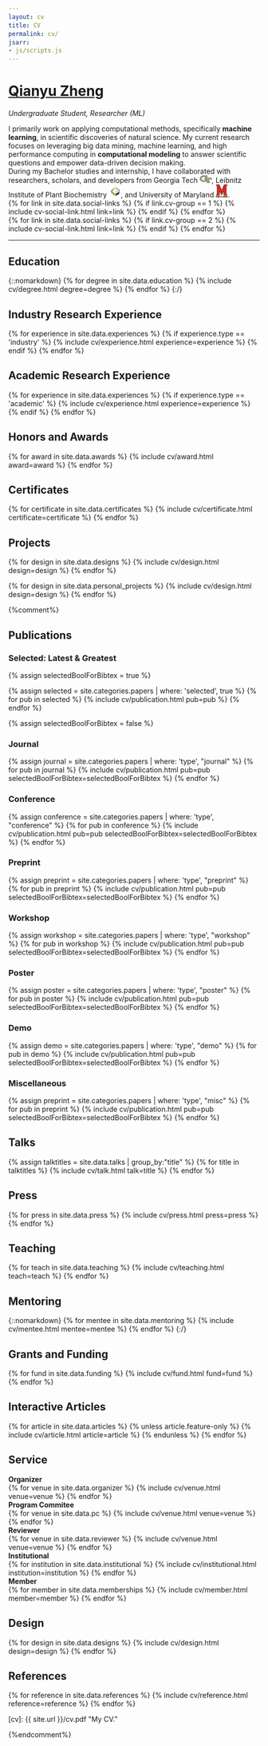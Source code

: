 ```yaml
---
layout: cv
title: CV
permalink: cv/
jsarr:
- js/scripts.js
---
```


<h1 id="cv-title"><a href="{{ site.url }}">Qianyu Zheng</a></h1>

<p id="cv-subtitle"><i>Undergraduate Student, Researcher (<span class="cv-ai">ML</span>)</i></p>

<!-- <div id="cv-toc">
<ul class="cv-description">
	<li>Education</li>
	<li>Industry Research</li>
	<li>Academic Research</li>
	<li>Honors and Awards</li>
	<li>Publications</li>
	<li>Talks</li>
	<li>Press</li>
	<li>Teaching</li>
	<li>Mentoring</li>
	<li>Grants and Funding</li>
	<li>Interactive Articles</li>
	<li>Service</li>
	<li>Design</li>
	<li>References</li>
</ul>
</div> -->

<div>
I primarily work on applying computational methods, specifically <b>machine learning</b>, in scientific discoveries of natural science. My current research focuses on leveraging big data mining, machine learning, and high performance computing in <b>computational modeling</b> to answer scientific questions and empower data-driven decision making.
</div>

<div class="cv-spacer"></div>

<div>
During my Bachelor studies and internship, I have collaborated with researchers, scholars, and developers from Georgia Tech <img class="intro-logo" style="width: 24px;" src="/images/Georgia_Tech_logo.svg">, Leibnitz Institute of Plant Biochemistry <img class="intro-logo" style="width: 24px;" src="/images/ipb_logo.svg">, and University of Maryland <img class="intro-logo" style="width: 24px;" src="/images/UMD_logo.svg">.
</div>

<div class="cv-spacer"></div>

<div class="cv-image-links-wrapper">
	<div class="cv-image-links">
		{% for link in site.data.social-links %}
			{% if link.cv-group == 1 %}
				{% include cv-social-link.html link=link %}
			{% endif %}
		{% endfor %}
	</div>
	<div class="cv-image-links">
		{% for link in site.data.social-links %}
			{% if link.cv-group == 2 %}
				{% include cv-social-link.html link=link %}
			{% endif %}
		{% endfor %}
	</div>
</div>

***

## Education

{::nomarkdown}
{% for degree in site.data.education %}
{% include cv/degree.html degree=degree %}
{% endfor %}
{:/}

## Industry Research Experience

{% for experience in site.data.experiences %}
{% if experience.type == 'industry' %}
{% include cv/experience.html experience=experience %}
{% endif %}
{% endfor %}

## Academic Research Experience

{% for experience in site.data.experiences %}
{% if experience.type == 'academic' %}
{% include cv/experience.html experience=experience %}
{% endif %}
{% endfor %}

## Honors and Awards

{% for award in site.data.awards %}
{% include cv/award.html award=award %}
{% endfor %}

## Certificates

{% for certificate in site.data.certificates %}
{% include cv/certificate.html certificate=certificate %}
{% endfor %}

## Projects

{% for design in site.data.designs %}
{% include cv/design.html design=design %}
{% endfor %}

{% for design in site.data.personal_projects %}
{% include cv/design.html design=design %}
{% endfor %}

{%comment%}
## Publications

### Selected: Latest & Greatest

{% assign selectedBoolForBibtex = true %}

{% assign selected = site.categories.papers | where: 'selected', true %}
{% for pub in selected %}
{% include cv/publication.html pub=pub %}
{% endfor %}

<!-- ### All Publications -->

{% assign selectedBoolForBibtex = false %}

### Journal

{% assign journal = site.categories.papers | where: 'type', "journal" %}
{% for pub in journal %}
{% include cv/publication.html pub=pub selectedBoolForBibtex=selectedBoolForBibtex %}
{% endfor %}

### Conference

{% assign conference = site.categories.papers | where: 'type', "conference" %}
{% for pub in conference %}
{% include cv/publication.html pub=pub selectedBoolForBibtex=selectedBoolForBibtex %}
{% endfor %}

### Preprint

{% assign preprint = site.categories.papers | where: 'type', "preprint" %}
{% for pub in preprint %}
{% include cv/publication.html pub=pub selectedBoolForBibtex=selectedBoolForBibtex %}
{% endfor %}

### Workshop

{% assign workshop = site.categories.papers | where: 'type', "workshop" %}
{% for pub in workshop %}
{% include cv/publication.html pub=pub selectedBoolForBibtex=selectedBoolForBibtex %}
{% endfor %}

### Poster

{% assign poster = site.categories.papers | where: 'type', "poster" %}
{% for pub in poster %}
{% include cv/publication.html pub=pub selectedBoolForBibtex=selectedBoolForBibtex %}
{% endfor %}

### Demo

{% assign demo = site.categories.papers | where: 'type', "demo" %}
{% for pub in demo %}
{% include cv/publication.html pub=pub selectedBoolForBibtex=selectedBoolForBibtex %}
{% endfor %}

### Miscellaneous

{% assign preprint = site.categories.papers | where: 'type', "misc" %}
{% for pub in preprint %}
{% include cv/publication.html pub=pub selectedBoolForBibtex=selectedBoolForBibtex %}
{% endfor %}

## Talks

{% assign talktitles = site.data.talks | group_by:"title" %}
{% for title in talktitles %}
{% include cv/talk.html talk=title %}
{% endfor %}

## Press

{% for press in site.data.press %}
{% include cv/press.html press=press %}
{% endfor %}

## Teaching

{% for teach in site.data.teaching %}
{% include cv/teaching.html teach=teach %}
{% endfor %}

## Mentoring

{::nomarkdown}
{% for mentee in site.data.mentoring %}
{% include cv/mentee.html mentee=mentee %}
{% endfor %}
{:/}

## Grants and Funding

{% for fund in site.data.funding %}
{% include cv/fund.html fund=fund %}
{% endfor %}

## Interactive Articles

{% for article in site.data.articles %}
{% unless article.feature-only %}
{% include cv/article.html article=article %}
{% endunless %}
{% endfor %}

<!-- ## Technology Skills

{% for skill in site.data.skills %}
{% include cv/skill.html skill=skill %}
{% endfor %} -->

## Service

<div class="cv-service-title"><b>Organizer</b></div>
{% for venue in site.data.organizer %}
{% include cv/venue.html venue=venue %}
{% endfor %}

<div class="cv-service-title"><b>Program Commitee</b></div>
{% for venue in site.data.pc %}
{% include cv/venue.html venue=venue %}
{% endfor %}

<div class="cv-service-title"><b>Reviewer</b></div>
{% for venue in site.data.reviewer %}
{% include cv/venue.html venue=venue %}
{% endfor %}

<div class="cv-service-title"><b>Institutional</b></div>
{% for institution in site.data.institutional %}
{% include cv/institutional.html institution=institution %}
{% endfor %}

<div class="cv-service-title"><b>Member</b></div>
{% for member in site.data.memberships %}
{% include cv/member.html member=member %}
{% endfor %}

## Design

{% for design in site.data.designs %}
{% include cv/design.html design=design %}
{% endfor %}

## References

{% for reference in site.data.references %}
{% include cv/reference.html reference=reference %}
{% endfor %}

<!-- 
## Contact

Fred Hohman  
`fredhohman@gatech.edu`  
CODA Tech Square  
Georgia Tech  
756 W Peachtree St NW  
Atlanta, GA 30308
<span style="background: linear-gradient(0deg, #34495e, #3498db); -webkit-background-clip: text; -webkit-text-fill-color: transparent; display: block">
—  
USA  
Earth  
Solar System  
Milky Way  
Local Group  
Universe  
</span> -->

[cv]: {{ site.url }}/cv.pdf "My CV."

[poloclub]: http://poloclub.gatech.edu "Polo Club of Data Science"
[gt]: http://gatech.edu "Georgia Tech"
[cse]: http://cse.gatech.edu "GT Computational Science and Engineering"
[coc]: http://www.cc.gatech.edu "GT College of Computing"

[fred]: http://fredhohman.com "Fred Hohman"
[polo]: http://www.cc.gatech.edu/~dchau/ "Polo Chau"
[alex]: http://va.gatech.edu/endert/ "Alex Endert"

[jpl]: https://www.jpl.nasa.gov/ "NASA Jet Propulsion Lab"
[hi]: https://www.hi.jpl.nasa.gov/ "Human Interfaces Group at NASA JPL"
[pnnl]: https://www.pnnl.gov/ "Pacific Northwest National Laboratory"
[dsa]: http://www.pnnl.gov/nationalsecurity/technical/capabilities/computing/data_sciences.stm "Data Sciences and Analytics Group at PNNL"
[msr]: https://www.microsoft.com/en-us/research/ "Microsoft Research"
[msr-hci]: https://www.microsoft.com/en-us/research/group/human-computer-interaction/ "HCI@MSR"

[twitter]: https:/www.twitter.com/fredhohman "@fredhohman"
[github]: https:/www.github.com/fredhohman "github.com/fredhohman"
[nstrf]: https://www.nasa.gov/strg/nstrf "NASA Space Technology Research Fellowship"

{%endcomment%}
